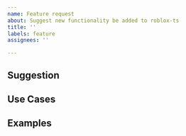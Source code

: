 ```yaml
---
name: Feature request
about: Suggest new functionality be added to roblox-ts
title: ''
labels: feature
assignees: ''

---
```


<!-- Please make sure your idea meets our design goals, seen here: https://roblox-ts.github.io/docs/index#goals -->

## Suggestion

<!-- A summary of what you'd like to see added or changed -->

## Use Cases

<!--
What do you want to use this for?
What shortcomings exist with current approaches?
-->

## Examples

<!-- Show how this would be used and what the behavior would be -->
